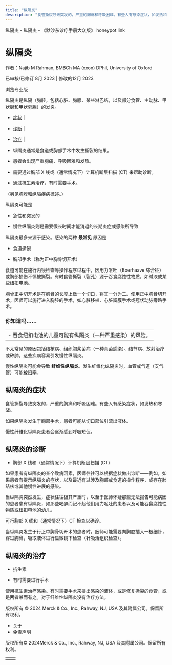 ```yaml
---
title: "纵隔炎"
description: "食管撕裂导致突发的，严重的胸痛和呼吸困难。有些人有感染症状，如发热和寒战。"
---
```


﻿纵隔炎 \- 纵隔炎 \- 《默沙东诊疗手册大众版》 honeypot link

# 纵隔炎

作者：Najib M Rahman, BMBCh MA (oxon) DPhil, University of Oxford

已审核/已修订 8月 2023 \| 修改的12月 2023

浏览专业版

纵隔炎是纵隔（胸腔，包括心脏、胸腺、某些淋巴结，以及部分食管、主动脉、甲状腺和甲状旁腺）的发炎。

- [症状](#症状_v6687544_zh) \|
- [诊断](#诊断_v6687547_zh) \|
- [治疗](#治疗_v6687552_zh) \|

- 纵隔炎通常是食道或胸部手术中发生撕裂的结果。

- 患者会出现严重胸痛、呼吸困难和发热。

- 需要通过胸部 X 线或（通常情况下）计算机断层扫描 (CT) 来帮助诊断。

- 通过抗生素治疗，有时需要手术。


（另见胸膜和纵隔疾病概述。）

纵隔炎可能是

- 急性和突发的

- 慢性纵隔炎则是需要很长时间才能消退的长期炎症或感染所导致


纵隔炎最多来源于感染。感染的两种 **最常见** 原因是

- 食道撕裂

- 胸部手术（称为正中胸骨切开术）


食道可能在施行内镜检查等操作程序过程中，因用力呕吐（Boerhaave 综合征）或胸部损伤不慎被撕裂。有时食管撕裂（裂孔）源于吞食腐蚀性物质，如碱液或某些纽扣电池。

胸骨正中切开术是在胸骨的长度上做一个切口，将其一分为二。使用正中胸骨切开术，医师可以施行进入胸腔的手术，如心脏移植、心脏瓣膜手术或冠状动脉旁路手术。

### 你知道吗……

|     |
| --- |
| - 吞食纽扣电池的儿童可能有纵隔炎（一种严重感染）的风险。 |

不太常见的原因包括结核病、组织胞浆菌病（一种真菌感染）、结节病、放射治疗或矽肺。这些疾病容易引发慢性纵隔炎。

慢性纵隔炎可能会导致 **纤维性纵隔炎**。发生纤维化纵隔炎时，血管或气道（支气管）可能被阻塞。

## 纵隔炎的症状

食管撕裂导致突发的，严重的胸痛和呼吸困难。有些人有感染症状，如发热和寒战。

如果纵隔炎发生于胸部手术，患者可能从切口部位引流出液体。

慢性纤维化纵隔炎患者会逐渐感到呼吸短促。

## 纵隔炎的诊断

- 胸部 X 线和（通常情况下）计算机断层扫描 (CT)


如果患者有纵隔炎的某个致病因素，医师往往可以根据症状做出诊断——例如，如果患者有提示纵膈炎的症状，以及最近有过涉及胸部或食道的操作程序，或存在肺结核或其他慢性进展的感染。

当纵隔炎突然发生，症状往往极其严重时，以至于医师怀疑那些无法报告可能病因的患者患有纵隔炎，如那些喝醉而记不起他们用力呕吐的患者以及可能吞食腐蚀性物质或纽扣电池的幼儿。

可行胸部 X 线和（通常情况下）CT 检查以确诊。

当纵隔炎发生于行正中胸骨切开术的患者时，医师可能需要向胸腔插入一根细针，穿过胸骨，吸取液体进行显微镜下检查（针吸活组织检查）。

## 纵隔炎的治疗

- 抗生素

- 有时需要进行手术


使用抗生素治疗感染。有时需要手术来排出感染的液体，或是修复撕裂的食管，或是两者兼而有之。对于纤维性纵隔炎没有治疗方法。



版权所有 © 2024
Merck & Co., Inc., Rahway, NJ, USA 及其附属公司。保留所有权利。

- 关于
- 免责声明

版权所有© 2024Merck & Co., Inc., Rahway, NJ, USA 及其附属公司。保留所有权利。

|     |     |
| --- | --- |
|  |  |